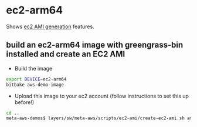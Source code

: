 # ec2-arm64

Shows [ec2 AMI generation](https://github.com/aws4embeddedlinux/meta-aws/blob/master/scripts/ec2-ami/README.md) features.

## build an ec2-arm64 image with greengrass-bin installed and create an EC2 AMI

* Build the image

```bash
export DEVICE=ec2-arm64
bitbake aws-demo-image
```
* Upload this image to your ec2 account (follow instructions to set this up before!)
```bash
cd ..
meta-aws-demos$ layers/sw/meta-aws/scripts/ec2-ami/create-ec2-ami.sh amitest-bucket 16 aws-demo-image aws-ec2-arm64
```